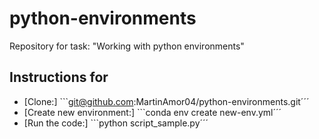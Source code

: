 # python-environments
Repository for task: "Working with python environments"

## Instructions for
 - [Clone:] ```git@github.com:MartinAmor04/python-environments.git´´´
 - [Create new environment:] ```conda env create new-env.yml´´´
 - [Run the code:] ```python script_sample.py´´´
 
 
